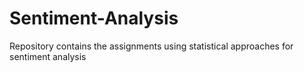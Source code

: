 # Sentiment-Analysis
Repository contains the assignments using statistical approaches for sentiment analysis
